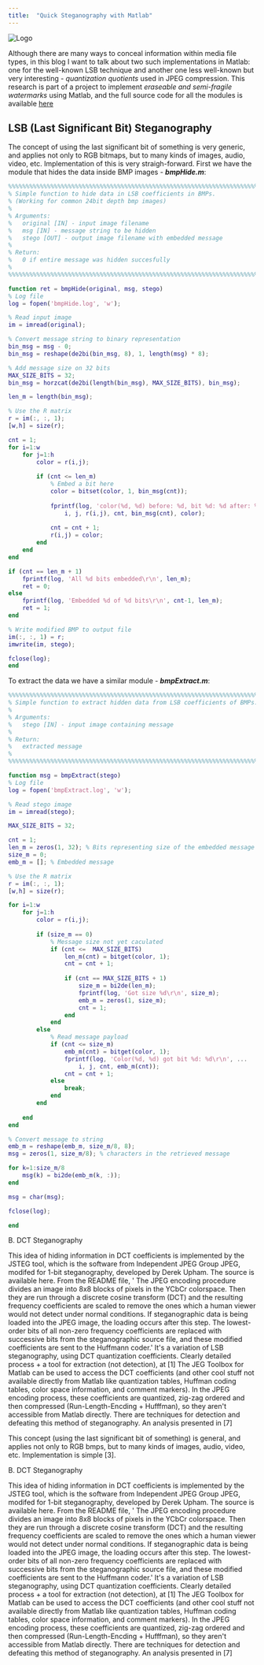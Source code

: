 ```yaml
---
title:  "Quick Steganography with Matlab"
---
```


![Logo](/assets/images/stego.png)

Although there are many ways to conceal information within media file types, in this blog I want to talk about two such implementations in Matlab: one for the well-known LSB technique and another one less well-known but very interesting -  *quantization quotients* used in JPEG compression. This research is part of a project to implement *eraseable and semi-fragile watermarks* using Matlab, and the full source code for all the modules is available [here](https://github.com/livz/watermark-steg)

## LSB (Last Significant Bit) Steganography

The concept of using the last significant bit of something is very generic, and applies not only to RGB bitmaps, but to many kinds of  images, audio, video, etc. Implementation of this is very straigh-forward. First we have the module that hides the data inside BMP images - __*bmpHide.m*__:
```matlab
%%%%%%%%%%%%%%%%%%%%%%%%%%%%%%%%%%%%%%%%%%%%%%%%%%%%%%%%%%%%%%%%%%%%%%%%%%%
% Simple function to hide data in LSB coefficients in BMPs.
% (Working for common 24bit depth bmp images)
%
% Arguments:
%   original [IN] - input image filename
%   msg [IN] - message string to be hidden
%   stego [OUT] - output image filename with embedded message
%
% Return:
%   0 if entire message was hidden succesfully
%
%%%%%%%%%%%%%%%%%%%%%%%%%%%%%%%%%%%%%%%%%%%%%%%%%%%%%%%%%%%%%%%%%%%%%%%%%%%

function ret = bmpHide(original, msg, stego)
% Log file
log = fopen('bmpHide.log', 'w');

% Read input image
im = imread(original);

% Convert message string to binary representation
bin_msg = msg - 0;
bin_msg = reshape(de2bi(bin_msg, 8), 1, length(msg) * 8);

% Add message size on 32 bits
MAX_SIZE_BITS = 32;
bin_msg = horzcat(de2bi(length(bin_msg), MAX_SIZE_BITS), bin_msg);

len_m = length(bin_msg);

% Use the R matrix
r = im(:, :, 1);
[w,h] = size(r);

cnt = 1;
for i=1:w
    for j=1:h
        color = r(i,j);
        
        if (cnt <= len_m)
            % Embed a bit here
            color = bitset(color, 1, bin_msg(cnt));
            
            fprintf(log, 'color(%d, %d) before: %d, bit %d: %d after: %d\r\n', ...
                i, j, r(i,j), cnt, bin_msg(cnt), color);
            
            cnt = cnt + 1;
            r(i,j) = color;
        end
    end
end

if (cnt == len_m + 1)
    fprintf(log, 'All %d bits embedded\r\n', len_m);
    ret = 0;
else
    fprintf(log, 'Embedded %d of %d bits\r\n', cnt-1, len_m);
    ret = 1;
end

% Write modified BMP to output file
im(:, :, 1) = r;
imwrite(im, stego);

fclose(log);
end
```

To extract the data we have a similar module - __*bmpExtract.m*__:
```matlab
%%%%%%%%%%%%%%%%%%%%%%%%%%%%%%%%%%%%%%%%%%%%%%%%%%%%%%%%%%%%%%%%%%%%%%%%%%%
% Simple function to extract hidden data from LSB coefficients of BMPs.
%
% Arguments:
%   stego [IN] - input image containing message
%
% Return:
%   extracted message
%
%%%%%%%%%%%%%%%%%%%%%%%%%%%%%%%%%%%%%%%%%%%%%%%%%%%%%%%%%%%%%%%%%%%%%%%%%%%

function msg = bmpExtract(stego)
% Log file
log = fopen('bmpExtract.log', 'w');

% Read stego image
im = imread(stego);

MAX_SIZE_BITS = 32;

cnt = 1;
len_m = zeros(1, 32); % Bits representing size of the embedded message
size_m = 0;
emb_m = []; % Embedded message

% Use the R matrix
r = im(:, :, 1);
[w,h] = size(r);

for i=1:w
    for j=1:h
        color = r(i,j);
        
        if (size_m == 0)
            % Message size not yet caculated
            if (cnt <=  MAX_SIZE_BITS)
                len_m(cnt) = bitget(color, 1);
                cnt = cnt + 1;
                
                if (cnt == MAX_SIZE_BITS + 1)
                    size_m = bi2de(len_m);
                    fprintf(log, 'Got size %d\r\n', size_m);
                    emb_m = zeros(1, size_m);
                    cnt = 1;
                end
            end
        else
            % Read message payload
            if (cnt <= size_m)
                emb_m(cnt) = bitget(color, 1);
                fprintf(log, 'Color(%d, %d) got bit %d: %d\r\n', ...
                    i, j, cnt, emb_m(cnt));
                cnt = cnt + 1;
            else
                break;
            end
        end
        
    end
end

% Convert message to string
emb_m = reshape(emb_m, size_m/8, 8);
msg = zeros(1, size_m/8); % characters in the retrieved message

for k=1:size_m/8
    msg(k) = bi2de(emb_m(k, :));
end

msg = char(msg);

fclose(log);

end
```



B. DCT Steganography

This idea of hiding information in DCT coefficients is implemented by the JSTEG tool, which is the software from Independent JPEG Group JPEG, modifed for 1-bit steganography, developed by Derek Upham. The source is available here. From the README file, ' The JPEG encoding procedure divides an image into 8x8 blocks of pixels in the YCbCr colorspace.  Then they are run through a discrete cosine transform (DCT) and the resulting frequency coefficients are scaled to remove the ones which a human viewer would not detect under normal conditions.  If steganographic data is being loaded into the JPEG image, the loading occurs after this step.  The lowest-order bits of all non-zero frequency coefficients are replaced with successive bits from the steganographic source file, and these modified coefficients are sent to the Huffmann coder.'
It's a variation of LSB steganography, using DCT quantization coefficients.
Clearly detailed process + a tool for extraction (not detection), at [1]
The JEG Toolbox for Matlab can be used to access the DCT coefficients (and other cool stuff not available directly from Matlab  like quantization tables, Huffman coding tables, color space information, and comment markers). In the JPEG encoding process, these coefficients are quantized, zig-zag ordered and then compressed (Run-Length-Encding + Hufffman), so they aren't accessible from Matlab directly. 
There are techniques for detection and defeating this method of steganography. An analysis presented in [7]

This concept (using the last significant bit of something) is general, and applies not only to RGB bmps, but to many kinds of  images, audio, video, etc. Implementation is simple [3].



B. DCT Steganography

This idea of hiding information in DCT coefficients is implemented by the JSTEG tool, which is the software from Independent JPEG Group JPEG, modifed for 1-bit steganography, developed by Derek Upham. The source is available here. From the README file, ' The JPEG encoding procedure divides an image into 8x8 blocks of pixels in the YCbCr colorspace.  Then they are run through a discrete cosine transform (DCT) and the resulting frequency coefficients are scaled to remove the ones which a human viewer would not detect under normal conditions.  If steganographic data is being loaded into the JPEG image, the loading occurs after this step.  The lowest-order bits of all non-zero frequency coefficients are replaced with successive bits from the steganographic source file, and these modified coefficients are sent to the Huffmann coder.'
It's a variation of LSB steganography, using DCT quantization coefficients.
Clearly detailed process + a tool for extraction (not detection), at [1]
The JEG Toolbox for Matlab can be used to access the DCT coefficients (and other cool stuff not available directly from Matlab  like quantization tables, Huffman coding tables, color space information, and comment markers). In the JPEG encoding process, these coefficients are quantized, zig-zag ordered and then compressed (Run-Length-Encding + Hufffman), so they aren't accessible from Matlab directly. 
There are techniques for detection and defeating this method of steganography. An analysis presented in [7]
